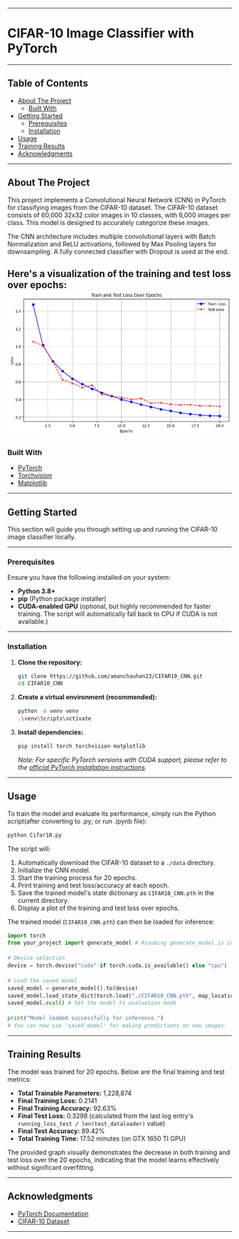 
-----
# CIFAR-10 Image Classifier with PyTorch
-----

## Table of Contents

  - [About The Project](#about-the-project)
      - [Built With](#built-with)
  - [Getting Started](#getting-started)
      - [Prerequisites](#prerequisites)
      - [Installation](#installation)
  - [Usage](#usage)
  - [Training Results](#training-results)
  - [Acknowledgments](#acknowledgments)
-----

## About The Project

This project implements a Convolutional Neural Network (CNN) in PyTorch for classifying images from the CIFAR-10 dataset. The CIFAR-10 dataset consists of 60,000 32x32 color images in 10 classes, with 6,000 images per class. This model is designed to accurately categorize these images.

The CNN architecture includes multiple convolutional layers with Batch Normalization and ReLU activations, followed by Max Pooling layers for downsampling. A fully connected classifier with Dropout is used at the end.

Here's a visualization of the training and test loss over epochs:
![alt text](./output.png)
-----

### Built With

  * [PyTorch](https://pytorch.org/)
  * [Torchvision](https://pytorch.org/vision/stable/index.html)
  * [Matplotlib](https://matplotlib.org/)

-----

## Getting Started

This section will guide you through setting up and running the CIFAR-10 image classifier locally.

-----

### Prerequisites

Ensure you have the following installed on your system:

  * **Python 3.8+**
  * **pip** (Python package installer)
  * **CUDA-enabled GPU** (optional, but highly recommended for faster training. The script will automatically fall back to CPU if CUDA is not available.)

-----

### Installation

1.  **Clone the repository:**

    ```bash
    git clone https://github.com/amanchauhan23/CIFAR10_CNN.git
    cd CIFAR10_CNN
    ```

2.  **Create a virtual environment (recommended):**

    ```bash
    python -m venv venv
    .\venv\Scripts\activate
    ```

3.  **Install dependencies:**

    ```bash
    pip install torch torchvision matplotlib
    ```

    *Note: For specific PyTorch versions with CUDA support, please refer to the [official PyTorch installation instructions](https://pytorch.org/get-started/locally/).*

-----

## Usage

To train the model and evaluate its performance, simply run the Python script(after converting to .py; or run .ipynb file):

```bash
python Cifar10.py
```

The script will:

1.  Automatically download the CIFAR-10 dataset to a `./data` directory.
2.  Initialize the CNN model.
3.  Start the training process for 20 epochs.
4.  Print training and test loss/accuracy at each epoch.
5.  Save the trained model's state dictionary as `CIFAR10_CNN.pth` in the current directory.
6.  Display a plot of the training and test loss over epochs.

The trained model (`CIFAR10_CNN.pth`) can then be loaded for inference:

```python
import torch
from your_project import generate_model # Assuming generate_model is in your script

# Device selection
device = torch.device("cuda" if torch.cuda.is_available() else "cpu")

# Load the saved model
saved_model = generate_model().to(device)
saved_model.load_state_dict(torch.load("./CIFAR10_CNN.pth", map_location=device))
saved_model.eval() # Set the model to evaluation mode

print("Model loaded successfully for inference.")
# You can now use 'saved_model' for making predictions on new images.
```

-----

## Training Results

The model was trained for 20 epochs. Below are the final training and test metrics:

  * **Total Trainable Parameters:** 1,228,874
  * **Final Training Loss:** 0.2141
  * **Final Training Accuracy:** 92.63%
  * **Final Test Loss:** 0.3298 (calculated from the last log entry's `running_loss_test / len(test_dataloader)` value)
  * **Final Test Accuracy:** 89.42%
  * **Total Training Time:** 17.52 minutes (on GTX 1650 TI GPU)

The provided graph visually demonstrates the decrease in both training and test loss over the 20 epochs, indicating that the model learns effectively without significant overfitting.

-----

## Acknowledgments

  * [PyTorch Documentation](https://pytorch.org/docs/stable/index.html)
  * [CIFAR-10 Dataset](https://www.cs.toronto.edu/~kriz/cifar.html)

-----